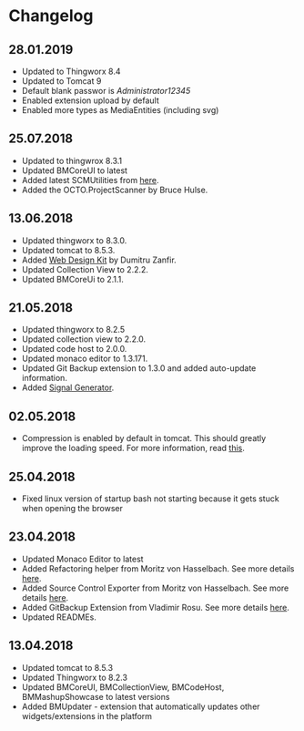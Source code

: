 # Changelog

## 28.01.2019

* Updated to Thingworx 8.4
* Updated to Tomcat 9
* Default blank passwor is _Administrator12345_
* Enabled extension upload by default
* Enabled more types as MediaEntities (including svg)

## 25.07.2018

* Updated to thingwrox 8.3.1
* Updated BMCoreUI to latest
* Added latest SCMUtilities from [here](https://share.ptc.com/sites/sales/ic/IoT%20Presales%20Enablement/blog/Lists/Posts/Post.aspx?ID=73).
* Added the OCTO.ProjectScanner by Bruce Hulse.

## 13.06.2018

* Updated thingworx to 8.3.0.
* Updated tomcat to 8.5.3.
* Added [Web Design Kit](https://marketplace.ptc.com/apps/201557/web-design-kit#!overview) by Dumitru Zanfir.
* Updated Collection View to 2.2.2.
* Updated BMCoreUi to 2.1.1.

## 21.05.2018

* Updated thingworx to 8.2.5
* Updated collection view to 2.2.0.
* Updated code host to 2.0.0.
* Updated monaco editor to 1.3.171.
* Updated Git Backup extension to 1.3.0 and added auto-update information.
* Added [Signal Generator](http://roicentersvn/placatus/SignalGeneratorThingworx).

## 02.05.2018

* Compression is enabled by default in tomcat. This should greatly improve the loading speed. For more information, read [this](https://community.ptc.com/t5/IoT-AR-Tech-Tips/Enable-compression-in-Tomcat-to-speed-up-network-performance-in/td-p/543650).

## 25.04.2018

* Fixed linux version of startup bash not starting because it gets stuck when opening the browser

## 23.04.2018

* Updated Monaco Editor to latest
* Added Refactoring helper from Moritz von Hasselbach. See more details [here](https://share.ptc.com/sites/sales/ic/IoT%20Presales%20Enablement/blog/Lists/Posts/Post.aspx?ID=74).
* Added Source Control Exporter from Moritz von Hasselbach. See more details [here](https://share.ptc.com/sites/sales/ic/IoT%20Presales%20Enablement/blog/Lists/Posts/Post.aspx?ID=73).
* Added GitBackup Extension from Vladimir Rosu. See more details [here](https://ptccloud-my.sharepoint.com/personal/vrosu_ptc_com/_layouts/15/onedrive.aspx?slrid=cf51609e-1087-5000-8c32-84baf7a5a1a7&id=%2Fpersonal%2Fvrosu_ptc_com%2FDocuments%2FGit%20Backup%20Extension&FolderCTID=0x012000DE84CCB884F1A24A94064FADC5B33B6F).
* Updated READMEs.

## 13.04.2018

* Updated tomcat to 8.5.3
* Updated Thingworx to 8.2.3
* Updated BMCoreUI, BMCollectionView, BMCodeHost, BMMashupShowcase to latest versions
* Added BMUpdater - extension that automatically updates other widgets/extensions in the platform